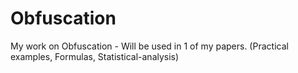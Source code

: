 # Obfuscation
My work on Obfuscation - Will be used in 1 of my papers. (Practical examples, Formulas, Statistical-analysis) 
